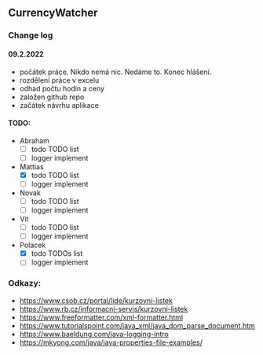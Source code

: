 ## CurrencyWatcher

### Change log

#### 09.2.2022
- počátek práce. Nikdo nemá nic. Nedáme to. Konec hlášení. 
- rozdělení práce v excelu
- odhad počtu hodin a ceny 
- založen github repo 
- začátek návrhu aplikace
          
#### TODO:
 - Abraham
   - [ ] todo TODO list
   - [ ] logger implement
 - Mattias
   - [x] todo TODO list
   - [ ] logger implement
 - Novak
   - [ ] todo TODO list
   - [ ] logger implement
 - Vit
   - [ ] todo TODO list 
   - [ ] logger implement
 - Polacek
   - [x] todo TODOs list
   - [ ] logger implement

### Odkazy:
- https://www.csob.cz/portal/lide/kurzovni-listek
- https://www.rb.cz/informacni-servis/kurzovni-listek
- https://www.freeformatter.com/xml-formatter.html
- https://www.tutorialspoint.com/java_xml/java_dom_parse_document.htm
- https://www.baeldung.com/java-logging-intro
- https://mkyong.com/java/java-properties-file-examples/
